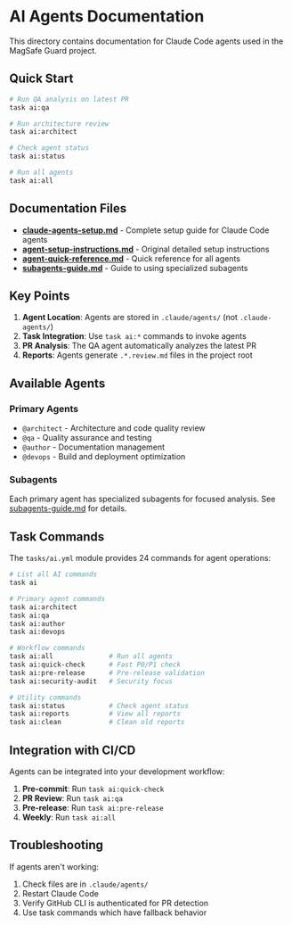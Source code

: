 # AI Agents Documentation

This directory contains documentation for Claude Code agents used in the MagSafe Guard project.

## Quick Start

```bash
# Run QA analysis on latest PR
task ai:qa

# Run architecture review
task ai:architect

# Check agent status
task ai:status

# Run all agents
task ai:all
```

## Documentation Files

- **[claude-agents-setup.md](claude-agents-setup.md)** - Complete setup guide for Claude Code agents
- **[agent-setup-instructions.md](agent-setup-instructions.md)** - Original detailed setup instructions
- **[agent-quick-reference.md](agent-quick-reference.md)** - Quick reference for all agents
- **[subagents-guide.md](subagents-guide.md)** - Guide to using specialized subagents

## Key Points

1. **Agent Location**: Agents are stored in `.claude/agents/` (not `.claude-agents/`)
2. **Task Integration**: Use `task ai:*` commands to invoke agents
3. **PR Analysis**: The QA agent automatically analyzes the latest PR
4. **Reports**: Agents generate `.*.review.md` files in the project root

## Available Agents

### Primary Agents
- `@architect` - Architecture and code quality review
- `@qa` - Quality assurance and testing
- `@author` - Documentation management
- `@devops` - Build and deployment optimization

### Subagents
Each primary agent has specialized subagents for focused analysis. See [subagents-guide.md](subagents-guide.md) for details.

## Task Commands

The `tasks/ai.yml` module provides 24 commands for agent operations:

```bash
# List all AI commands
task ai

# Primary agent commands
task ai:architect
task ai:qa
task ai:author
task ai:devops

# Workflow commands
task ai:all              # Run all agents
task ai:quick-check      # Fast P0/P1 check
task ai:pre-release      # Pre-release validation
task ai:security-audit   # Security focus

# Utility commands
task ai:status           # Check agent status
task ai:reports          # View all reports
task ai:clean            # Clean old reports
```

## Integration with CI/CD

Agents can be integrated into your development workflow:

1. **Pre-commit**: Run `task ai:quick-check`
2. **PR Review**: Run `task ai:qa` 
3. **Pre-release**: Run `task ai:pre-release`
4. **Weekly**: Run `task ai:all`

## Troubleshooting

If agents aren't working:

1. Check files are in `.claude/agents/`
2. Restart Claude Code
3. Verify GitHub CLI is authenticated for PR detection
4. Use task commands which have fallback behavior
